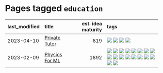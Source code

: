 # Pages tagged `education`

|last_modified|title|est. idea maturity|tags
|:---|:---|---:|:---|
|2023-04-10|[Private Tutor](../private_tutor.md)|819|[![](https://img.shields.io/badge/tag-AI-7fe3bd)](../tags/AI.md) [![](https://img.shields.io/badge/tag-discussion-aa21fc)](../tags/discussion.md) [![](https://img.shields.io/badge/tag-education-dad82b)](../tags/education.md) [![](https://img.shields.io/badge/tag-startup-1dc0d1)](../tags/startup.md)|
|2023-02-09|[Physics For ML](../physics_for_ml.md)|1892|[![](https://img.shields.io/badge/tag-brownianmotion-82d6e)](../tags/brownianmotion.md) [![](https://img.shields.io/badge/tag-curriculum-752fd7)](../tags/curriculum.md) [![](https://img.shields.io/badge/tag-curvature-9c3a4a)](../tags/curvature.md) [![](https://img.shields.io/badge/tag-education-dad82b)](../tags/education.md) [![](https://img.shields.io/badge/tag-eigenvectors-35d420)](../tags/eigenvectors.md) [![](https://img.shields.io/badge/tag-gaugetheory-32d44f)](../tags/gaugetheory.md) [![](https://img.shields.io/badge/tag-grouptheory-fe4dc)](../tags/grouptheory.md) [![](https://img.shields.io/badge/tag-machinelearning-d5ffe)](../tags/machinelearning.md) [![](https://img.shields.io/badge/tag-manifolds-a68128)](../tags/manifolds.md) [![](https://img.shields.io/badge/tag-ode-b4243e)](../tags/ode.md) [![](https://img.shields.io/badge/tag-optimization-4aea2)](../tags/optimization.md) [![](https://img.shields.io/badge/tag-pde-b7fb0)](../tags/pde.md) [![](https://img.shields.io/badge/tag-physics-b25b5)](../tags/physics.md) [![](https://img.shields.io/badge/tag-probabilityfields-76bb24)](../tags/probabilityfields.md) [![](https://img.shields.io/badge/tag-quantummechanics-496a1)](../tags/quantummechanics.md) [![](https://img.shields.io/badge/tag-relativity-683f3)](../tags/relativity.md) [![](https://img.shields.io/badge/tag-tensorcalculus-96bcc)](../tags/tensorcalculus.md) [![](https://img.shields.io/badge/tag-textbook-77485f)](../tags/textbook.md)|